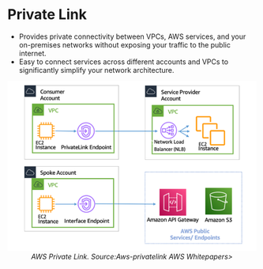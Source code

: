 # Private Link

- Provides private connectivity between VPCs, AWS services, and your on-premises networks without exposing your traffic to the public internet.
- Easy to connect services across different accounts and VPCs to significantly simplify your network architecture.

<p align="center">
  <img alt="alt text" src="privatelink1.png" width="700">
  <br>
    <em>AWS Private Link. Source:Aws-privatelink AWS Whitepapers> </em>
</p>
</n>
</n>